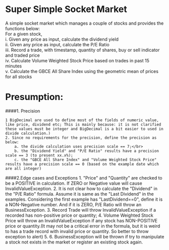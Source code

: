 Super Simple Socket Market
======

A simple socket market which manages a couple of stocks and provides the functions below:</br>
For a given stock,</br>
i.   Given any price as input, calculate the dividend yield</br>
ii.  Given any price as input, calculate the P/E Ratio</br>
iii. Record a trade, with timestamp, quantity of shares, buy or sell indicator and traded price</br>
iv.  Calculate Volume Weighted Stock Price based on trades in past 15 minutes</br>
v.   Calculate the GBCE All Share Index using the geometric mean of prices for all stocks</br>


Presumption:
========

####1. Precision

    1 BigDecimal are used to define most of the fields of numeric value, like price, dividend etc; This is mainly because: it is not clarified these values must be integer and BigDecimal is a bit easier to used in divide calculation.)
    2. Since no requirements for the precision, define the precision as below:
	    a. the divide calculation uses precision scale == 7;</br>
	    b. the "Dividend Yield" and "P/E Ratio" results have a precision scale == 3 (to present xx.x%);
	    c. the "GBCE All Share Index" and "Volume Weighted Stock Price" results have a precision scale == 0 (based on the example date which are all integer)
	    

####2.Edge cases and Exceptions
    1. "Price" and "Quantity" are checked to be a POSITIVE in calculation. If ZERO or Negative value will cause InvalidValueException.
    2. It is not clear how to calculate the "Dividend" in the "P/E Ratio" formula. Assume it is same as the "Last Dividend" in the examples. Considering the first example has "LastDividend==0", define it is a NON-Negative number. And if it is ZERO, P/E Ratio will throw an BusinessException.
    3. Record Trade will throw InvalidValueException if a recorded has non-positive price or quantity;
    4. Volume Weighted Stock Price will throw an InvalidValueException if any stock has NON-POSITIVE price or quantity.(It may not be a critical error in the formula, but it is weird to has a trade record with invalid price or quantity. So better to throw exception to alert) 
    5.
    6. BusinessException will be thrown if try to manipulate a stock not exists in the market or register an existing stock again.




